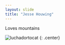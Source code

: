 ```yaml
---
layout: slide
title: "Jesse Houwing"
---
```


Loves mountains

![luchadortocat](https://octodex.github.com/images/luchadortocat.png)
{: .center}
